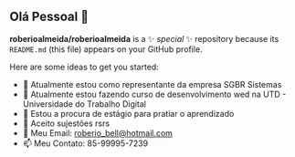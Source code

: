 ## Olá Pessoal 👋

**roberioalmeida/roberioalmeida** is a ✨ _special_ ✨ repository because its `README.md` (this file) appears on your GitHub profile.

Here are some ideas to get you started:

- 🔭 Atualmente estou como representante da empresa SGBR Sistemas
- 🌱 Atualmente estou fazendo curso de desenvolvimento wed na UTD  - Universidade do Trabalho Digital
- 👯 Estou a procura de estágio para pratiar o aprendizado
- 🤔 Aceito sujestões rsrs
- 💬 Meu Email: roberio_bell@hotmail.com
- 📫 Meu Contato: 85-99995-7239


